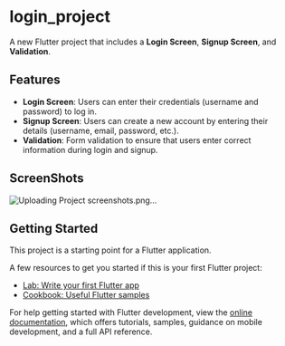 # login_project

A new Flutter project that includes a **Login Screen**, **Signup Screen**, and **Validation**.

## Features

- **Login Screen**: Users can enter their credentials (username and password) to log in.
- **Signup Screen**: Users can create a new account by entering their details (username, email, password, etc.).
- **Validation**: Form validation to ensure that users enter correct information during login and signup.

## ScreenShots

![Uploading Project screenshots.png…]()


## Getting Started

This project is a starting point for a Flutter application.

A few resources to get you started if this is your first Flutter project:

- [Lab: Write your first Flutter app](https://docs.flutter.dev/get-started/codelab)
- [Cookbook: Useful Flutter samples](https://docs.flutter.dev/cookbook)

For help getting started with Flutter development, view the
[online documentation](https://docs.flutter.dev/), which offers tutorials,
samples, guidance on mobile development, and a full API reference.
